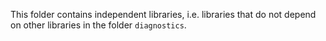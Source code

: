 This folder contains independent libraries, i.e. libraries that do not depend
on other libraries in the folder `diagnostics`.
